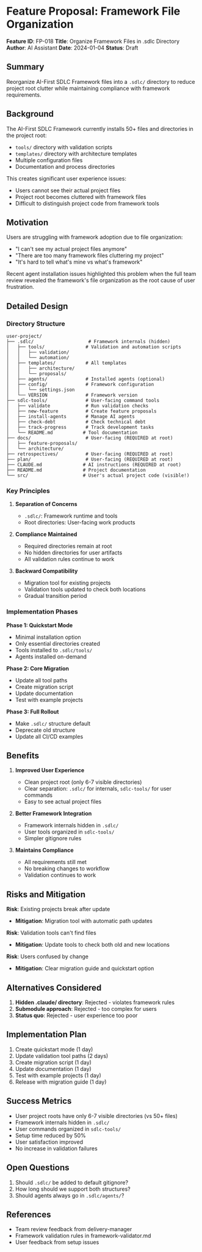 # Feature Proposal: Framework File Organization

**Feature ID**: FP-018
**Title**: Organize Framework Files in .sdlc Directory
**Author**: AI Assistant
**Date**: 2024-01-04
**Status**: Draft

## Summary

Reorganize AI-First SDLC Framework files into a `.sdlc/` directory to reduce project root clutter while maintaining compliance with framework requirements.

## Background

The AI-First SDLC Framework currently installs 50+ files and directories in the project root:
- `tools/` directory with validation scripts
- `templates/` directory with architecture templates
- Multiple configuration files
- Documentation and process directories

This creates significant user experience issues:
- Users cannot see their actual project files
- Project root becomes cluttered with framework files
- Difficult to distinguish project code from framework tools

## Motivation

Users are struggling with framework adoption due to file organization:
- "I can't see my actual project files anymore"
- "There are too many framework files cluttering my project"
- "It's hard to tell what's mine vs what's framework"

Recent agent installation issues highlighted this problem when the full team review revealed the framework's file organization as the root cause of user frustration.

## Detailed Design

### Directory Structure

```
user-project/
├── .sdlc/                    # Framework internals (hidden)
│   ├── tools/               # Validation and automation scripts
│   │   ├── validation/
│   │   └── automation/
│   ├── templates/           # All templates
│   │   ├── architecture/
│   │   └── proposals/
│   ├── agents/              # Installed agents (optional)
│   ├── config/              # Framework configuration
│   │   └── settings.json
│   └── VERSION              # Framework version
├── sdlc-tools/              # User-facing command tools
│   ├── validate             # Run validation checks
│   ├── new-feature          # Create feature proposals
│   ├── install-agents       # Manage AI agents
│   ├── check-debt           # Check technical debt
│   ├── track-progress       # Track development tasks
│   └── README.md           # Tool documentation
├── docs/                    # User-facing (REQUIRED at root)
│   ├── feature-proposals/
│   └── architecture/
├── retrospectives/          # User-facing (REQUIRED at root)
├── plan/                    # User-facing (REQUIRED at root)
├── CLAUDE.md               # AI instructions (REQUIRED at root)
├── README.md               # Project documentation
└── src/                    # User's actual project code (visible!)
```

### Key Principles

1. **Separation of Concerns**
   - `.sdlc/`: Framework runtime and tools
   - Root directories: User-facing work products

2. **Compliance Maintained**
   - Required directories remain at root
   - No hidden directories for user artifacts
   - All validation rules continue to work

3. **Backward Compatibility**
   - Migration tool for existing projects
   - Validation tools updated to check both locations
   - Gradual transition period

### Implementation Phases

**Phase 1: Quickstart Mode**
- Minimal installation option
- Only essential directories created
- Tools installed to `.sdlc/tools/`
- Agents installed on-demand

**Phase 2: Core Migration**
- Update all tool paths
- Create migration script
- Update documentation
- Test with example projects

**Phase 3: Full Rollout**
- Make `.sdlc/` structure default
- Deprecate old structure
- Update all CI/CD examples

## Benefits

1. **Improved User Experience**
   - Clean project root (only 6-7 visible directories)
   - Clear separation: `.sdlc/` for internals, `sdlc-tools/` for user commands
   - Easy to see actual project files

2. **Better Framework Integration**
   - Framework internals hidden in `.sdlc/`
   - User tools organized in `sdlc-tools/`
   - Simpler gitignore rules

3. **Maintains Compliance**
   - All requirements still met
   - No breaking changes to workflow
   - Validation continues to work

## Risks and Mitigation

**Risk**: Existing projects break after update
- **Mitigation**: Migration tool with automatic path updates

**Risk**: Validation tools can't find files
- **Mitigation**: Update tools to check both old and new locations

**Risk**: Users confused by change
- **Mitigation**: Clear migration guide and quickstart option

## Alternatives Considered

1. **Hidden .claude/ directory**: Rejected - violates framework rules
2. **Submodule approach**: Rejected - too complex for users
3. **Status quo**: Rejected - user experience too poor

## Implementation Plan

1. Create quickstart mode (1 day)
2. Update validation tool paths (2 days)
3. Create migration script (1 day)
4. Update documentation (1 day)
5. Test with example projects (1 day)
6. Release with migration guide (1 day)

## Success Metrics

- User project roots have only 6-7 visible directories (vs 50+ files)
- Framework internals hidden in `.sdlc/`
- User commands organized in `sdlc-tools/`
- Setup time reduced by 50%
- User satisfaction improved
- No increase in validation failures

## Open Questions

1. Should `.sdlc/` be added to default gitignore?
2. How long should we support both structures?
3. Should agents always go in `.sdlc/agents/`?

## References

- Team review feedback from delivery-manager
- Framework validation rules in framework-validator.md
- User feedback from setup issues
